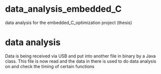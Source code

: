 # data_analysis_embedded_C
data analysis for the embedded_C_optimization project (thesis)

# data analysis
Data is being received via USB and put into another file in 
binary by a Java class. This file is now read and the data in
there is used to do data analysis on and check the timing
of certain functions
